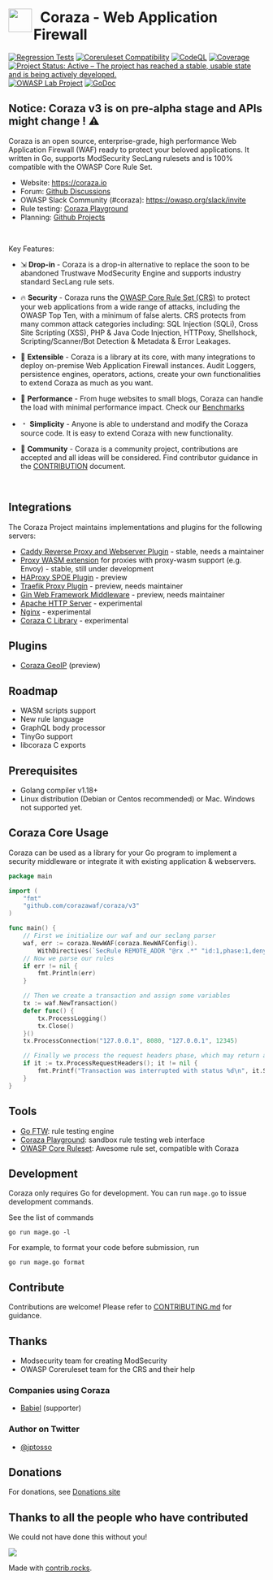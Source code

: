 <h1>
  <img src="https://coraza.io/images/logo_shield_only.png" align="left" height="46px" alt=""/>&nbsp;
  <span>Coraza - Web Application Firewall</span>
</h1>

[![Regression Tests](https://github.com/corazawaf/coraza/actions/workflows/regression.yml/badge.svg)](https://github.com/corazawaf/coraza/actions/workflows/regression.yml)
[![Coreruleset Compatibility](https://img.shields.io/badge/Coreruleset%20Compatibility-100%25-brightgreen)](#)
[![CodeQL](https://github.com/corazawaf/coraza/actions/workflows/codeql-analysis.yml/badge.svg)](https://github.com/corazawaf/coraza/actions/workflows/codeql-analysis.yml)
[![Coverage](https://sonarcloud.io/api/project_badges/measure?project=coraza&metric=coverage)](https://sonarcloud.io/project/overview?id=coraza)
[![Project Status: Active – The project has reached a stable, usable state and is being actively developed.](https://www.repostatus.org/badges/latest/active.svg)](https://www.repostatus.org/#active)
[![OWASP Lab Project](https://img.shields.io/badge/owasp-lab%20project-brightgreen)](https://owasp.org/www-project-coraza-web-application-firewall)
[![GoDoc](https://godoc.org/github.com/corazawaf/coraza?status.svg)](https://godoc.org/github.com/corazawaf/coraza/v3)

## Notice: Coraza v3 is on pre-alpha stage and APIs might change ! :warning:

Coraza is an open source, enterprise-grade, high performance Web Application Firewall (WAF) ready to protect your beloved applications. It written in Go, supports ModSecurity SecLang rulesets and is 100% compatible with the OWASP Core Rule Set.

* Website: https://coraza.io
* Forum: [Github Discussions](https://github.com/corazawaf/coraza/discussions)
* OWASP Slack Community (#coraza): https://owasp.org/slack/invite
* Rule testing: [Coraza Playground](https://playground.coraza.io)
* Planning: [Github Projects](https://github.com/orgs/corazawaf/projects?type=beta)

<br/>

Key Features:

* ⇲ **Drop-in** - Coraza is a drop-in alternative to replace the soon to be abandoned Trustwave ModSecurity Engine and supports industry standard SecLang rule sets.

* 🔥 **Security** -  Coraza runs the [OWASP Core Rule Set (CRS)](https://coreruleset.org) to protect your web applications from a wide range of attacks, including the OWASP Top Ten, with a minimum of false alerts. CRS protects from many common attack categories including: SQL Injection (SQLi), Cross Site Scripting (XSS), PHP & Java Code Injection, HTTPoxy, Shellshock, Scripting/Scanner/Bot Detection & Metadata & Error Leakages.

* 🔌 **Extensible** - Coraza is a library at its core, with many integrations to deploy on-premise Web Application Firewall instances. Audit Loggers, persistence engines, operators, actions, create your own functionalities to extend Coraza as much as you want.

* 🚀 **Performance** - From huge websites to small blogs, Coraza can handle the load with minimal performance impact. Check our [Benchmarks](https://coraza.io/docs/reference/benchmarks)

* ﹡ **Simplicity** - Anyone is able to understand and modify the Coraza source code. It is easy to extend Coraza with new functionality.

* 💬 **Community** - Coraza is a community project, contributions are accepted and all ideas will be considered. Find contributor guidance in the [CONTRIBUTION](https://github.com/corazawaf/coraza/blob/v2/master/CONTRIBUTING.md) document.

<br/>

## Integrations

The Coraza Project maintains implementations and plugins for the following servers: 

* [Caddy Reverse Proxy and Webserver Plugin](https://github.com/corazawaf/coraza-caddy) - stable, needs a maintainer
* [Proxy WASM extension](https://github.com/corazawaf/coraza) for proxies with proxy-wasm support (e.g. Envoy) - stable, still under development
* [HAProxy SPOE Plugin](https://github.com/corazawaf/coraza-spoa) - preview
* [Traefik Proxy Plugin](https://github.com/jptosso/coraza-traefik) - preview, needs maintainer
* [Gin Web Framework Middleware](https://github.com/jptosso/coraza-gin) - preview, needs maintainer
* [Apache HTTP Server](https://github.com/corazawaf/coraza-server) - experimental
* [Nginx](https://github.com/corazawaf/coraza-server) - experimental
* [Coraza C Library](https://github.com/corazawaf/libcoraza) - experimental

## Plugins

* [Coraza GeoIP](https://github.com/corazawaf/coraza-geoip) (preview)

## Roadmap

* WASM scripts support
* New rule language
* GraphQL body processor
* TinyGo support
* libcoraza C exports

## Prerequisites

* Golang compiler v1.18+
* Linux distribution (Debian or Centos recommended) or Mac. Windows not supported yet.


## Coraza Core Usage

Coraza can be used as a library for your Go program to implement a security middleware or integrate it with existing application & webservers.

```go
package main

import (
	"fmt"
	"github.com/corazawaf/coraza/v3"
)

func main() {
	// First we initialize our waf and our seclang parser
	waf, err := coraza.NewWAF(coraza.NewWAFConfig().
		WithDirectives(`SecRule REMOTE_ADDR "@rx .*" "id:1,phase:1,deny,status:403"`))
	// Now we parse our rules
	if err != nil {
		fmt.Println(err)
	}

	// Then we create a transaction and assign some variables
    tx := waf.NewTransaction()
	defer func() {
		tx.ProcessLogging()
		tx.Close()
	}()
	tx.ProcessConnection("127.0.0.1", 8080, "127.0.0.1", 12345)

	// Finally we process the request headers phase, which may return an interruption
	if it := tx.ProcessRequestHeaders(); it != nil {
		fmt.Printf("Transaction was interrupted with status %d\n", it.Status)
	}
}
```

## Tools

* [Go FTW](https://github.com/fzipi/go-ftw): rule testing engine
* [Coraza Playground](https://playground.coraza.io/): sandbox rule testing web interface
* [OWASP Core Ruleset](https://github.com/coreruleset/coreruleset/): Awesome rule set, compatible with Coraza

## Development

Coraza only requires Go for development. You can run `mage.go` to issue development commands.

See the list of commands

```shell
go run mage.go -l
```

For example, to format your code before submission, run

```shell
go run mage.go format
```

## Contribute

Contributions are welcome! Please refer to [CONTRIBUTING.md](./CONTRIBUTING.md) for guidance.

## Thanks

* Modsecurity team for creating ModSecurity
* OWASP Coreruleset team for the CRS and their help

### Companies using Coraza

* [Babiel](https://babiel.com) (supporter)

### Author on Twitter 

- [@jptosso](https://twitter.com/jptosso)

## Donations

For donations, see [Donations site](https://owasp.org/donate/?reponame=www-project-coraza-web-application-firewall&title=OWASP+Coraza+Web+Application+Firewall)

## Thanks to all the people who have contributed

We could not have done this without you!

<a href="https://github.com/corazawaf/coraza/graphs/contributors">
  <img src="https://contrib.rocks/image?repo=corazawaf/coraza" />
</a>

Made with [contrib.rocks](https://contrib.rocks).
